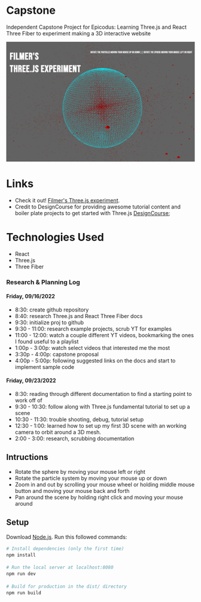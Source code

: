 # Capstone
Independent Capstone Project for Epicodus: Learning Three.js and React Three Fiber to experiment making a 3D interactive website

![plot](./img/capstoneImage.png)

# Links
* Check it out! [Filmer's Three.js experiment](https://ftolentino.github.io/capstone/).
* Credit to DesignCourse for providing awesome tutorial content and boiler plate projects to get started with Three.js [DesignCourse](https://youtu.be/dLYMzNmILQA);

# Technologies Used
* React
* Three.js
* Three Fiber

### Research & Planning Log
#### Friday, 09/16/2022
* 8:30: create github repository
* 8:40: research Three.js and React Three Fiber docs
* 9:30: initialize proj to github
* 9:30 - 11:00: research example projects, scrub YT for examples
* 11:00 - 12:00: watch a couple different YT videos, bookmarking the ones I found useful to a playlist
* 1:00p - 3:00p: watch select videos that interested me the most
* 3:30p - 4:00p: capstone proposal
* 4:00p - 5:00p: following suggested links on the docs and start to implement sample code

#### Friday, 09/23/2022
* 8:30: reading through different documentation to find a starting point to work off of
* 9:30 - 10:30: follow along with Three.js fundamental tutorial to set up a scene
* 10:30 - 11:30: trouble shooting, debug, tutorial setup
* 12:30 - 1:00: learned how to set up my first 3D scene with an working camera to orbit around a 3D mesh.
* 2:00 - 3:00: research, scrubbing documentation

## Intructions
* Rotate the sphere by moving your mouse left or right
* Rotate the particle system by moving your mouse up or down
* Zoom in and out by scrolling your mouse wheel or holding middle mouse button and moving your mouse back and forth
* Pan around the scene by holding right click and moving your mouse around

## Setup
Download [Node.js](https://nodejs.org/en/download/).
Run this followed commands:

``` bash
# Install dependencies (only the first time)
npm install

# Run the local server at localhost:8080
npm run dev

# Build for production in the dist/ directory
npm run build
```

